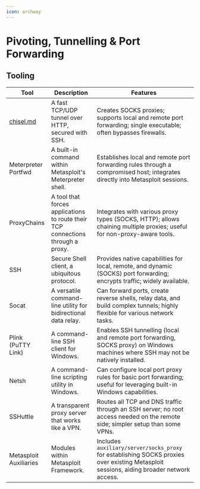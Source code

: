 ```yaml
---
icon: archway
---
```


# Pivoting, Tunnelling & Port Forwarding

## Tooling

| Tool                                                      | Description                                                                     | Features                                                                                                                                 |
| --------------------------------------------------------- | ------------------------------------------------------------------------------- | ---------------------------------------------------------------------------------------------------------------------------------------- |
| [chisel.md](../../../toolbox/tooling/chisel.md "mention") | A fast TCP/UDP tunnel over HTTP, secured with SSH.                              | Creates SOCKS proxies; supports local and remote port forwarding; single executable; often bypasses firewalls.                           |
| Meterpreter Portfwd                                       | A built-in command within Metasploit's Meterpreter shell.                       | Establishes local and remote port forwarding rules through a compromised host; integrates directly into Metasploit sessions.             |
| ProxyChains                                               | A tool that forces applications to route their TCP connections through a proxy. | Integrates with various proxy types (SOCKS, HTTP); allows chaining multiple proxies; useful for non-proxy-aware tools.                   |
| SSH                                                       | Secure Shell client, a ubiquitous protocol.                                     | Provides native capabilities for local, remote, and dynamic (SOCKS) port forwarding; encrypts traffic; widely available.                 |
| Socat                                                     | A versatile command-line utility for bidirectional data relay.                  | Can forward ports, create reverse shells, relay data, and build complex tunnels; highly flexible for various network tasks.              |
| Plink (PuTTY Link)                                        | A command-line SSH client for Windows.                                          | Enables SSH tunnelling (local and remote port forwarding, SOCKS proxy) on Windows machines where SSH may not be natively installed.      |
| Netsh                                                     | A command-line scripting utility in Windows.                                    | Can configure local port proxy rules for basic port forwarding; useful for leveraging built-in Windows capabilities.                     |
| SSHuttle                                                  | A transparent proxy server that works like a VPN.                               | Routes all TCP and DNS traffic through an SSH server; no root access needed on the remote side; simpler setup than some VPNs.            |
| Metasploit Auxiliaries                                    | Modules within Metasploit Framework.                                            | Includes `auxiliary/server/socks_proxy` for establishing SOCKS proxies over existing Metasploit sessions, aiding broader network access. |
